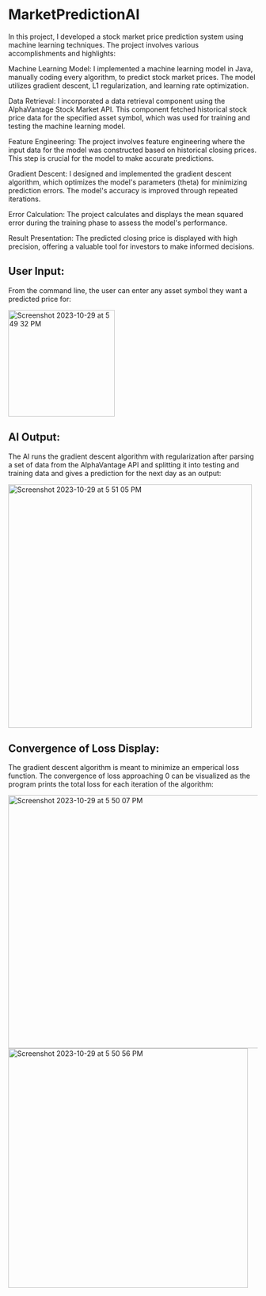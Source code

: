 # MarketPredictionAI

In this project, I developed a stock market price prediction system using machine learning techniques. The project involves various accomplishments and highlights:

Machine Learning Model: I implemented a machine learning model in Java, manually coding every algorithm, to predict stock market prices. The model utilizes gradient descent, L1 regularization, and learning rate optimization.

Data Retrieval: I incorporated a data retrieval component using the AlphaVantage Stock Market API. This component fetched historical stock price data for the specified asset symbol, which was used for training and testing the machine learning model.

Feature Engineering: The project involves feature engineering where the input data for the model was constructed based on historical closing prices. This step is crucial for the model to make accurate predictions.

Gradient Descent: I designed and implemented the gradient descent algorithm, which optimizes the model's parameters (theta) for minimizing prediction errors. The model's accuracy is improved through repeated iterations.

Error Calculation: The project calculates and displays the mean squared error during the training phase to assess the model's performance.

Result Presentation: The predicted closing price is displayed with high precision, offering a valuable tool for investors to make informed decisions.

## User Input: 
From the command line, the user can enter any asset symbol they want a predicted price for:

<img width="215" alt="Screenshot 2023-10-29 at 5 49 32 PM" src="https://github.com/Dhanush03-Dhanush/MarketPredictionAI/assets/67134476/51f82961-e0ad-4d13-9946-ad74d1cca3f7">

## AI Output:
The AI runs the gradient descent algorithm with regularization after parsing a set of data from the AlphaVantage API and splitting it into testing and training data and gives a prediction for the next day as an output:

<img width="492" alt="Screenshot 2023-10-29 at 5 51 05 PM" src="https://github.com/Dhanush03-Dhanush/MarketPredictionAI/assets/67134476/cff59bce-e6a8-4546-8d7a-1ad164dbc329">

## Convergence of Loss Display:
The gradient descent algorithm is meant to minimize an emperical loss function. The convergence of loss approaching 0 can be visualized as the program prints the total loss for each iteration of the algorithm: 

<img width="511" alt="Screenshot 2023-10-29 at 5 50 07 PM" src="https://github.com/Dhanush03-Dhanush/MarketPredictionAI/assets/67134476/5a51b4d4-85ba-4e13-878a-d44657394d1c">
<img width="484" alt="Screenshot 2023-10-29 at 5 50 56 PM" src="https://github.com/Dhanush03-Dhanush/MarketPredictionAI/assets/67134476/fc257ab2-8ea6-4b7a-a69b-3880f59a047b">




